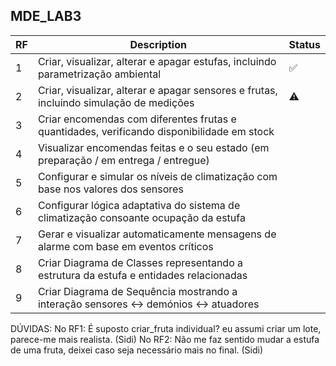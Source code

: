 ## MDE_LAB3

| RF  | Description                                                                                        | Status |
|-----|----------------------------------------------------------------------------------------------------|--------|
| 1   | Criar, visualizar, alterar e apagar estufas, incluindo parametrização ambiental                    | ✅     |
| 2   | Criar, visualizar, alterar e apagar sensores e frutas, incluindo simulação de medições             | ⚠️     |
| 3   | Criar encomendas com diferentes frutas e quantidades, verificando disponibilidade em stock         |        |
| 4   | Visualizar encomendas feitas e o seu estado (em preparação / em entrega / entregue)                |        |
| 5   | Configurar e simular os níveis de climatização com base nos valores dos sensores                   |        |
| 6   | Configurar lógica adaptativa do sistema de climatização consoante ocupação da estufa               |        |
| 7   | Gerar e visualizar automaticamente mensagens de alarme com base em eventos críticos                |        |
| 8   | Criar Diagrama de Classes representando a estrutura da estufa e entidades relacionadas             |        |
| 9   | Criar Diagrama de Sequência mostrando a interação sensores ↔ demónios ↔ atuadores                  |        |




DÚVIDAS:
     No RF1: É suposto criar_fruta individual? eu assumi criar um lote, parece-me mais realista.        (Sidi)
     No RF2: Não me faz sentido mudar a estufa de uma fruta, deixei caso seja necessário mais no final. (Sidi)
       
